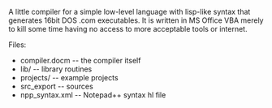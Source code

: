 A little compiler for a simple low-level language with lisp-like syntax that generates 16bit DOS .com executables. It is written in MS Office VBA merely to kill some time having no access to more acceptable tools or internet. 

Files:
- compiler.docm -- the compiler itself
- lib/ -- library routines
- projects/ -- example projects
- src\_export -- sources
- npp\_syntax.xml -- Notepad++ syntax hl file 

